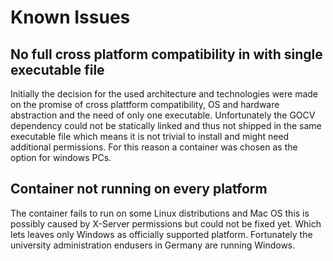 # Known Issues

## No full cross platform compatibility in with single executable file
Initially the decision for the used architecture and technologies were made on the promise of cross plattform compatibility, OS and hardware abstraction and the need of only one executable. Unfortunately the GOCV dependency could not be statically linked and thus not shipped in the same executable file which means it is not trivial to install and might need additional permissions. For this reason a container was chosen as the option for windows PCs.

## Container not running on every platform
The container fails to run on some Linux distributions and Mac OS this is possibly caused by X-Server permissions but could not be fixed yet. Which lets leaves only Windows as officially supported platform. Fortunately the university administration endusers in Germany are running Windows.